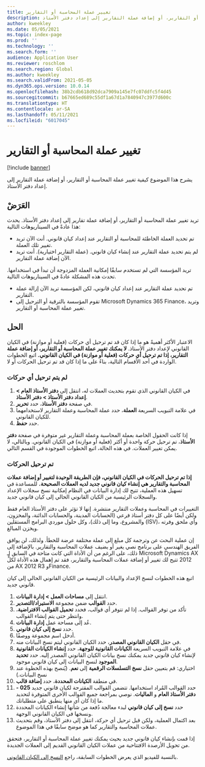 ```yaml
---
title: تغيير عملة المحاسبة أو التقارير
description: يشرح هذا الموضوع كيفية تغيير عملة المحاسبة أو التقارير، أو إضافة عملة التقارير إلى إعداد دفتر الأستاذ.
author: kweekley
ms.date: 05/05/2021
ms.topic: index-page
ms.prod: ''
ms.technology: ''
ms.search.form: ''
audience: Application User
ms.reviewer: roschlom
ms.search.region: Global
ms.author: kweekley
ms.search.validFrom: 2021-05-05
ms.dyn365.ops.version: 10.0.14
ms.openlocfilehash: 38b2cdb618d92dca7909a145e7fc07ddfc5f4d45
ms.sourcegitcommit: b67665ed689c55df1a67d1a7840947c3977d600c
ms.translationtype: HT
ms.contentlocale: ar-SA
ms.lasthandoff: 05/11/2021
ms.locfileid: "6017045"
---
```

# <a name="change-the-accounting-or-reporting-currency"></a>تغيير عملة المحاسبة أو التقارير

[!include [banner](../includes/banner.md)]

يشرح هذا الموضوع كيفية تغيير عملة المحاسبة أو التقارير، أو إضافة عملة التقارير إلى إعداد دفتر الأستاذ.

## <a name="symptom"></a>العَرَضْ

تريد تغيير عملة المحاسبة أو التقارير، أو إضافة عملة تقارير إلى إعداد دفتر الأستاذ. يحدث هذا عادةً في السيناريوهات التالية:

- تم تحديد العملة الخاطئة للمحاسبة أو التقارير عند إعداد كيان قانوني. أنت الآن تريد تغيير تلك العملة.
- لم يتم تحديد عملة التقارير عند إنشاء كيان قانوني. (عملة التقارير اختيارية). أنت تريد الآن إضافة عملة التقارير.

تريد المؤسسة التي لم تستخدم سابقًا إمكانية العملة المزدوجة أن تبدأ في استخدامها. تحدث هذه المشكلة عادةً في السيناريوهات التالية.

- تم تحديد عملة التقارير عند إعداد كيان قانوني، لكن المؤسسة تريد الآن إزالة عملة التقارير.
- تقوم المؤسسة بالترقية أو الترحيل إلى Microsoft Dynamics 365 Finance، وتريد تغيير عملة المحاسبة أو التقارير.

## <a name="resolution"></a>الحل

الاعتبار الأكثر أهميةً هو ما إذا كان قد تم ترحيل أي حركات (فعلية أو موازنة) في الكيان القانوني لإعداد دفتر الأستاذ. **لا يمكنك تغيير عملة المحاسبة أو التقارير، أو إضافة عملة التقارير، إذا تم ترحيل أي حركات (فعلية أو موازنة) في الكيان القانوني.** اتبع الخطوات الواردة في أحد الأقسام التالية، بناءً على ما إذا كان قد تم ترحيل الحركات أو لا.

### <a name="no-transactions-have-been-posted"></a>لم يتم ترحيل أي حركات

1. في الكيان القانوني الذي تقوم بتحديث العملات له، انتقل إلى **دفتر الأستاذ العام \> إعداد دفتر الأستاذ \> دفتر الأستاذ**.
2. في صفحة **دفتر الأستاذ**، حدد **تحرير**.
3. في علامة التبويب السريعة **العملة**، حدد عملة المحاسبة وعملة التقارير لاستخدامهما للكيان القانوني.
4. حدد **حفظ**.

إذا كانت الحقول الخاصة بعملة المحاسبة وعملة التقارير غير متوفرة في صفحة **دفتر الأستاذ**، تم ترحيل حركة واحدة أو أكثر (فعلية أو موازنة) في الكيان القانوني. وبالتالي، لا يمكن تغيير العملات. في هذه الحالة، اتبع الخطوات الموجودة في القسم التالي.

### <a name="transactions-have-been-posted"></a>تم ترحيل الحركات

**إذا تم ترحيل الحركات في الكيان القانوني، فإن الطريقة الوحيدة لتغيير أو إضافة عملات المحاسبة والتقارير هي إنشاء كيان قانوني جديد لديه العملات الصحيحة.** للمساعدة في تسهيل هذه العملية، تتيح لك إدارة البيانات في النظام إمكانية نسخ سجلات الإعداد والسجلات الرئيسية من الكيان القانوني الحالي إلى كيان قانوني جديد.

التغييرات في المحاسبة وعملات التقارير منتشرة. إنها لا تؤثر على دفتر الأستاذ العام فقط ولكن أيضًا على كل دفتر أستاذ فرعي (الحسابات المدينة، والحسابات الدائنة، والمخزون، والمشروع، وما إلى ذلك)، وكل حلول موردي البرامج المستقلين (ISV)، وأي ملحق وفرته ويخزن المبالغ.

إن عملية البحث عن وترجمة كل مبلغ إلى عملة مختلفة عرضة للخطأ. ولذلك، لن يوافق الفريق الهندسي على برنامج نصي يغير أو يضيف عملات المحاسبة والتقارير. بالإضافة إلى ذلك، على الرغم من أن الأداة التي كانت متاحة في السابق لـ Microsoft Dynamics AX ‏2012 تتيح لك تغيير أو إضافة عملات المحاسبة والتقارير، فقد تم إهمال هذه الأداة لكلٍّ من AX ‏2012 R3 وFinance.

اتبع هذه الخطوات لنسخ الإعداد والبيانات الرئيسية من الكيان القانوني الحالي إلى كيان قانوني جديد.

1. انتقل إلى **مساحات العمل \> إدارة البيانات**.
2. حدد **القوالب** ضمن مجموعة **الاستيراد/التصدير**.
3. تأكد من توفر القوالب. إذا لم تتوفر أي قوالب، فحدد **تحميل القوالب الافتراضية**، وانتظر حتى يتم إنشاء القوالب.
4. عُد إلى مساحة عمل **إدارة البيانات**.
5. حدد **نسخ إلى كيان قانوني**.
6. أدخل اسم مجموعة ووصفًا.
7. في حقل **الكيان القانوني المصدر**، حدد الكيان القانوني ليتم نسخ البيانات منه.
8. في علامة التبويب السريعة **الكيانات القانونية للوجهة**، حدد **إنشاء الكيانات القانونية** لإنشاء كيان قانوني جديد يمكنك نسخ بيانات الكيان القانوني المصدر إليه. حدد **تحديد الموجود** لنسخ البيانات إلى كيان قانوني موجود.
9. اختياري: قم بتعيين حقل **نسخ التسلسلات الرقمية** إلى **نعم**. (يُنصح بهذه الخطوة عند نسخ البيانات.)
10. في منطقة **الكيانات المحددة**، حدد **إضافة قالب**.
11. حدد القوالب المُراد استخدامها. تتضمن القوالب المقترحة لكيان قانوني جديد **025 - دفتر الأستاذ العام** و **الماليات**. نوصي بمراجعة جميع القوالب الأخرى المتوفرة لتحديد ما إذا كان أي منها ينطبق على متطلباتك.
12. حدد **نسخ إلى كيان قانوني** لبدء معالجة دُفعة من شأنها إنشاء الكيانات المحددة ونسخها في الكيان القانوني الوجهة.
13. بعد اكتمال العملية، ولكن قبل ترحيل أي حركة، انتقل إلى دفتر الأستاذ، وقم بتحديث عملات المحاسبة والتقارير كما هو موضح سابقًا في هذا الموضوع.

إذا قمت بإنشاء كيان قانوني جديد بحيث يمكنك تغيير عملة المحاسبة أو التقارير، فتحقق من تحويل الأرصدة الافتتاحية من عملات الكيان القانوني القديم إلى العملات الجديدة.

بالنسبة للفيديو الذي يعرض الخطوات السابقة، راجع [النسخ إلى الكيان القانوني](https://community.dynamics.com/365/b/techtalks/posts/copy-into-legal-entity-october-24-2017).
